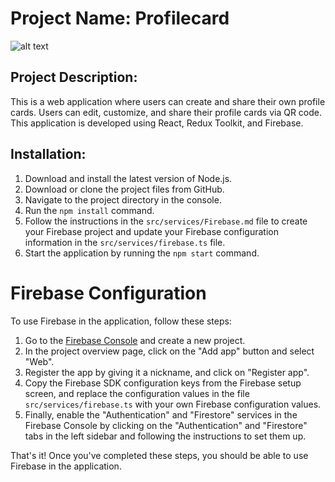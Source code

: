 # Project Name: Profilecard

![alt text](https://media.giphy.com/media/v1.Y2lkPTc5MGI3NjExZjg4MmRmZTZjODI3ZDhkOTg0MGUyMWE2YjIwZWEwNDVmODkwMDkyZCZjdD1n/959wAW3XvU2Lgrx1Fd/giphy.gif)

## Project Description:
This is a web application where users can create and share their own profile cards. Users can edit, customize, and share their profile cards via QR code. This application is developed using React, Redux Toolkit, and Firebase.

## Installation:

1. Download and install the latest version of Node.js.
2. Download or clone the project files from GitHub.
3. Navigate to the project directory in the console.
4. Run the `npm install` command.
5. Follow the instructions in the `src/services/Firebase.md` file to create your Firebase project and update your Firebase configuration information in the `src/services/firebase.ts` file.
6. Start the application by running the `npm start` command.

# Firebase Configuration

To use Firebase in the application, follow these steps:

1. Go to the [Firebase Console](https://console.firebase.google.com/) and create a new project.
2. In the project overview page, click on the "Add app" button and select "Web".
3. Register the app by giving it a nickname, and click on "Register app".
4. Copy the Firebase SDK configuration keys from the Firebase setup screen, and replace the configuration values in the file `src/services/firebase.ts` with your own Firebase configuration values.
5. Finally, enable the "Authentication" and "Firestore" services in the Firebase Console by clicking on the "Authentication" and "Firestore" tabs in the left sidebar and following the instructions to set them up.

That's it! Once you've completed these steps, you should be able to use Firebase in the application.

